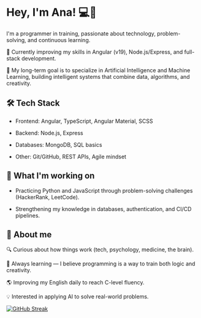 
# Hey, I'm Ana! 💻💜

I'm a programmer in training, passionate about technology, problem-solving, and continuous learning.

🌱 Currently improving my skills in Angular (v19), Node.js/Express, and full-stack development.

🤖 My long-term goal is to specialize in Artificial Intelligence and Machine Learning, building intelligent systems that combine data, algorithms, and creativity.




##   🛠️ Tech Stack
- Frontend: Angular, TypeScript, Angular Material, SCSS

- Backend: Node.js, Express

- Databases: MongoDB, SQL basics

- Other: Git/GitHub, REST APIs, Agile mindset
## 🚀 What I'm working on
- Practicing Python and JavaScript through problem-solving challenges (HackerRank, LeetCode).

- Strengthening my knowledge in databases, authentication, and CI/CD pipelines.
## 💫 About me
🔍 Curious about how things work (tech, psychology, medicine, the brain).

📖 Always learning — I believe programming is a way to train both logic and creativity.

🌎 Improving my English daily to reach C-level fluency.

💡 Interested in applying AI to solve real-world problems.

[![GitHub Streak](https://github-readme-streak-stats.herokuapp.com?user=Yeli-bug&theme=ocean-dark)](https://git.io/streak-stats)

